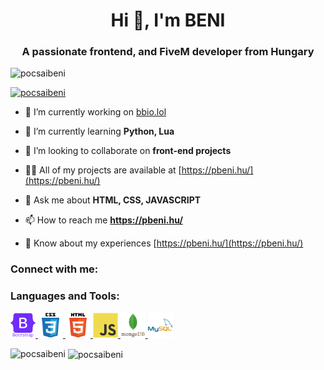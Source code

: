 <h1 align="center">Hi 👋, I'm BENI</h1>
<h3 align="center">A passionate frontend, and FiveM developer from Hungary</h3>

<p align="left"> <img src="https://komarev.com/ghpvc/?username=pocsaibeni&label=Profile%20views&color=0e75b6&style=flat" alt="pocsaibeni" /> </p>

<p align="left"> <a href="https://github.com/ryo-ma/github-profile-trophy"><img src="https://github-profile-trophy.vercel.app/?username=pocsaibeni" alt="pocsaibeni" /></a> </p>

- 🔭 I’m currently working on [bbio.lol](https://bbio.lol/)

- 🌱 I’m currently learning **Python, Lua**

- 👯 I’m looking to collaborate on **front-end projects**

- 👨‍💻 All of my projects are available at [https://pbeni.hu/](https://pbeni.hu/)

- 💬 Ask me about **HTML, CSS, JAVASCRIPT**

- 📫 How to reach me **https://pbeni.hu/**

- 📄 Know about my experiences [https://pbeni.hu/](https://pbeni.hu/)

<h3 align="left">Connect with me:</h3>
<p align="left">
</p>

<h3 align="left">Languages and Tools:</h3>
<p align="left"> <a href="https://getbootstrap.com" target="_blank" rel="noreferrer"> <img src="https://raw.githubusercontent.com/devicons/devicon/master/icons/bootstrap/bootstrap-plain-wordmark.svg" alt="bootstrap" width="40" height="40"/> </a> <a href="https://www.w3schools.com/css/" target="_blank" rel="noreferrer"> <img src="https://raw.githubusercontent.com/devicons/devicon/master/icons/css3/css3-original-wordmark.svg" alt="css3" width="40" height="40"/> </a> <a href="https://www.w3.org/html/" target="_blank" rel="noreferrer"> <img src="https://raw.githubusercontent.com/devicons/devicon/master/icons/html5/html5-original-wordmark.svg" alt="html5" width="40" height="40"/> </a> <a href="https://developer.mozilla.org/en-US/docs/Web/JavaScript" target="_blank" rel="noreferrer"> <img src="https://raw.githubusercontent.com/devicons/devicon/master/icons/javascript/javascript-original.svg" alt="javascript" width="40" height="40"/> </a> <a href="https://www.mongodb.com/" target="_blank" rel="noreferrer"> <img src="https://raw.githubusercontent.com/devicons/devicon/master/icons/mongodb/mongodb-original-wordmark.svg" alt="mongodb" width="40" height="40"/> </a> <a href="https://www.mysql.com/" target="_blank" rel="noreferrer"> <img src="https://raw.githubusercontent.com/devicons/devicon/master/icons/mysql/mysql-original-wordmark.svg" alt="mysql" width="40" height="40"/> </a> </p>

<p><img align="left" src="https://github-readme-stats.vercel.app/api/top-langs?username=pocsaibeni&show_icons=true&locale=en&layout=compact" alt="pocsaibeni" /></p>

<p>&nbsp;<img align="center" src="https://github-readme-stats.vercel.app/api?username=pocsaibeni&show_icons=true&locale=en" alt="pocsaibeni" /></p>

